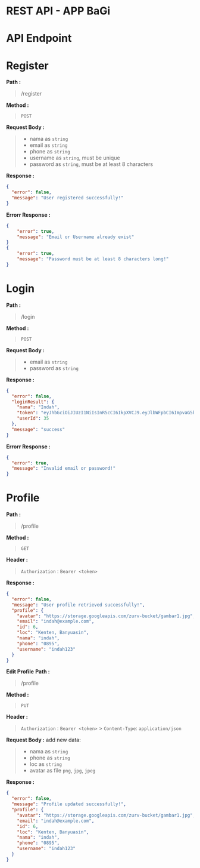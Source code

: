 # REST API - APP BaGi

# API Endpoint

# Register

**Path :**

> /register

**Method :**

> `POST`

**Request Body :**

> - nama as `string`
> - email as `string`
> - phone as `string`
> - username as `string`, must be unique
> - password as `string`, must be at least 8 characters

**Response :**

```json
{
  "error": false,
  "message": "User registered successfully!"
}
```

**Errorr Response :**

```json
{
    "error": true,
    "message": "Email or Username already exist"
}
{
    "error": true,
    "message": "Password must be at least 8 characters long!"
}
```

# Login

**Path :**

> /login

**Method :**

> `POST`

**Request Body :**

> - email as `string`
> - password as `string`

**Response :**

```json
{
  "error": false,
  "loginResult": {
    "nama": "Indah",
    "token": "eyJhbGciOiJIUzI1NiIsInR5cCI6IkpXVCJ9.eyJlbWFpbCI6ImpvaG5kb2UifQ.5_HcBc8Qzc365MImOXwWMze8cip__Hu-pbwNEXrAEX4",
    "userId": 35
  },
  "message": "success"
}
```

**Errorr Response :**

```json
{
  "error": true,
  "message": "Invalid email or password!"
}
```

# Profile

**Path :**

> /profile

**Method :**

> `GET`

**Header :**

> `Authorization` : `Bearer <token>`

**Response :**

```json
{
  "error": false,
  "message": "User profile retrieved successfully!",
  "profile": {
    "avatar": "https://storage.googleapis.com/zurv-bucket/gambar1.jpg",
    "email": "indah@example.com",
    "id": 6,
    "loc": "Kenten, Banyuasin",
    "nama": "indah",
    "phone": "0895",
    "username": "indah123"
  }
}
```

**Edit Profile**
**Path :**

> /profile

**Method :**

> `PUT`

**Header :**

> `Authorization` : `Bearer <token>` > `Content-Type`: `application/json`

**Request Body :**
add new data:

> - nama as `string`
> - phone as `string`
> - loc as `string`
> - avatar as file `png`, `jpg`, `jpeg`

**Response :**

```json
{
  "error": false,
  "message": "Profile updated successfully!",
  "profile": {
    "avatar": "https://storage.googleapis.com/zurv-bucket/gambar1.jpg",
    "email": "indah@example.com",
    "id": 6,
    "loc": "Kenten, Banyuasin",
    "nama": "indah",
    "phone": "0895",
    "username": "indah123"
  }
}
```
